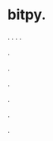 # bitpy.
.
.
.
.












.






















































.
























.



























.

















































































.































































.





















































